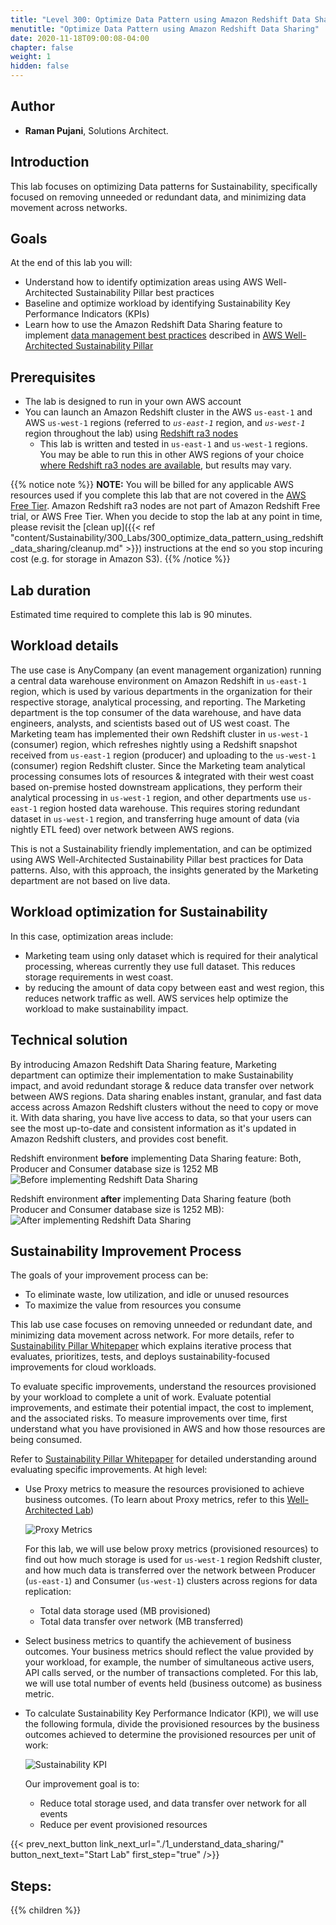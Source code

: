```yaml
---
title: "Level 300: Optimize Data Pattern using Amazon Redshift Data Sharing"
menutitle: "Optimize Data Pattern using Amazon Redshift Data Sharing"
date: 2020-11-18T09:00:08-04:00
chapter: false
weight: 1
hidden: false
---
```

## Author

- **Raman Pujani**, Solutions Architect.

## Introduction

This lab focuses on optimizing Data patterns for Sustainability, specifically focused on removing unneeded or redundant data, and minimizing data movement across networks.

## Goals
At the end of this lab you will:

* Understand how to identify optimization areas using AWS Well-Architected Sustainability Pillar best practices
* Baseline and optimize workload by identifying Sustainability Key Performance Indicators (KPIs)
* Learn how to use the Amazon Redshift Data Sharing feature to implement [data management best practices](https://docs.aws.amazon.com/wellarchitected/latest/sustainability-pillar/data-patterns.html) described in [AWS Well-Architected Sustainability Pillar](https://docs.aws.amazon.com/wellarchitected/latest/sustainability-pillar/sustainability-pillar.html)

## Prerequisites

* The lab is designed to run in your own AWS account
* You can launch an Amazon Redshift cluster in the AWS `us-east-1` and AWS `us-west-1` regions (referred to _`us-east-1`_ region, and _`us-west-1`_ region throughout the lab) using [Redshift ra3 nodes](https://aws.amazon.com/redshift/features/ra3/)
  * This lab is written and tested in `us-east-1` and `us-west-1` regions. You may be able to run this in other AWS regions of your choice [where Redshift ra3 nodes are available](https://docs.aws.amazon.com/redshift/latest/mgmt/working-with-clusters.html#ra3-regions), but results may vary.

{{% notice note %}}
**NOTE:** You will be billed for any applicable AWS resources used if you complete this lab that are not covered in the [AWS Free Tier](https://aws.amazon.com/free/). Amazon Redshift ra3 nodes are not part of Amazon Redshift Free trial, or AWS Free Tier. When you decide to stop the lab at any point in time, please revisit the [clean up]({{< ref "content/Sustainability/300_Labs/300_optimize_data_pattern_using_redshift_data_sharing/cleanup.md" >}}) instructions at the end so you stop incuring cost (e.g. for storage in Amazon S3).
{{% /notice %}}

## Lab duration
Estimated time required to complete this lab is 90 minutes.

## Workload details
The use case is AnyCompany (an event management organization) running a central data warehouse environment on Amazon Redshift in `us-east-1` region, which is used by various departments in the organization for their respective storage, analytical processing, and reporting. The Marketing department is the top consumer of the data warehouse, and have data engineers, analysts, and scientists based out of US west coast. The Marketing team has implemented their own Redshift cluster in `us-west-1` (consumer) region, which refreshes nightly using a Redshift snapshot received from `us-east-1` region (producer) and uploading to the `us-west-1` (consumer) region Redshift cluster. Since the Marketing team analytical processing consumes lots of resources & integrated with their west coast based on-premise hosted downstream applications, they perform their analytical processing in `us-west-1` region, and other departments use `us-east-1` region hosted data warehouse. This requires storing redundant dataset in `us-west-1` region, and transferring huge amount of data (via nightly ETL feed) over network between AWS regions.

This is not a Sustainability friendly implementation, and can be optimized using AWS Well-Architected Sustainability Pillar best practices for Data patterns. Also, with this approach, the insights generated by the Marketing department are not based on live data.

## Workload optimization for Sustainability
In this case, optimization areas include:
* Marketing team using only dataset which is required for their analytical processing, whereas currently they use full dataset. This reduces storage requirements in west coast. 
* by reducing the amount of data copy between east and west region, this reduces network traffic as well. AWS services help optimize the workload to make sustainability impact.

## Technical solution
By introducing Amazon Redshift Data Sharing feature, Marketing department can optimize their implementation to make Sustainability impact, and avoid redundant storage & reduce data transfer over network between AWS regions. Data sharing enables instant, granular, and fast data access across Amazon Redshift clusters without the need to copy or move it. With data sharing, you have live access to data, so that your users can see the most up-to-date and consistent information as it's updated in Amazon Redshift clusters, and provides cost benefit.

Redshift environment **before** implementing Data Sharing feature: Both, Producer and Consumer database size is 1252 MB
![Before implementing Redshift Data Sharing](/Sustainability/300_optimize_data_pattern_using_redshift_data_sharing/lab-0/images/before_redshift_data_sharing.png?classes=lab_picture_small)


Redshift environment **after** implementing Data Sharing feature (both Producer and Consumer database size is 1252 MB):
![After implementing Redshift Data Sharing](/Sustainability/300_optimize_data_pattern_using_redshift_data_sharing/lab-0/images/after_redshift_data_sharing.png?classes=lab_picture_small)


## Sustainability Improvement Process
The goals of your improvement process can be:
* To eliminate waste, low utilization, and idle or unused resources
* To maximize the value from resources you consume

This lab use case focuses on removing unneeded or redundant date, and minimizing data movement across network. For more details, refer to [Sustainability Pillar Whitepaper](https://docs.aws.amazon.com/wellarchitected/latest/sustainability-pillar/improvement-process.html) which explains iterative process that evaluates, prioritizes, tests, and deploys sustainability-focused improvements for cloud workloads.

To evaluate specific improvements, understand the resources provisioned by your workload to complete a unit of work. Evaluate potential improvements, and estimate their potential impact, the cost to implement, and the associated risks. To measure improvements over time, first understand what you have provisioned in AWS and how those resources are being consumed.

Refer to [Sustainability Pillar Whitepaper](https://docs.aws.amazon.com/wellarchitected/latest/sustainability-pillar/evaluate-specific-improvements.html) for detailed understanding around evaluating specific improvements. At high level:
* Use Proxy metrics to measure the resources provisioned to achieve business outcomes. (To learn about Proxy metrics, refer to this [Well-Architected Lab](https://wellarchitectedlabs.com/sustainability/300_labs/300_cur_reports_as_efficiency_reports/))

  ![Proxy Metrics](/Sustainability/300_optimize_data_pattern_using_redshift_data_sharing/lab-0/images/proxy_metrics_type.png?classes=lab_picture_small)

  For this lab, we will use below proxy metrics (provisioned resources) to find out how much storage is used for `us-west-1` region Redshift cluster, and how much data is transferred over the network between Producer (`us-east-1`) and Consumer (`us-west-1`) clusters across regions for data replication:
    * Total data storage used (MB provisioned)
    * Total data transfer over network (MB transferred)

* Select business metrics to quantify the achievement of business outcomes. Your business metrics should reflect the value provided by your workload, for example, the number of simultaneous active users, API calls served, or the number of transactions completed. For this lab, we will use total number of events held (business outcome) as business metric.

* To calculate Sustainability Key Performance Indicator (KPI), we will use the following formula, divide the provisioned resources by the business outcomes achieved to determine the provisioned resources per unit of work:

    ![Sustainability KPI](/Sustainability/300_optimize_data_pattern_using_redshift_data_sharing/lab-0/images/sustainability_kpi2.png?classes=lab_picture_small)

  Our improvement goal is to:
  * Reduce total storage used, and data transfer over network for all events
  * Reduce per event provisioned resources


{{< prev_next_button link_next_url="./1_understand_data_sharing/" button_next_text="Start Lab" first_step="true" />}}

## Steps:
{{% children  %}}
